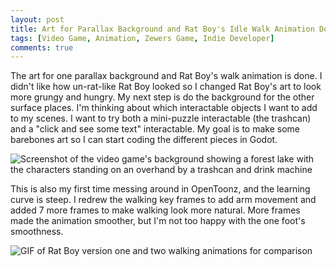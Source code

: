 ```yaml
---
layout: post
title: Art for Parallax Background and Rat Boy's Idle Walk Animation Done
tags: [Video Game, Animation, Zewers Game, Indie Developer]
comments: true
---
```


The art for one parallax background and Rat Boy's walk animation is done. I didn't like how un-rat-like Rat Boy looked so I changed Rat Boy's art to look more grungy and hungry. My next step is do the background for the other surface places. I'm thinking about which interactable objects I want to add to my scenes. I want to try both a mini-puzzle interactable (the trashcan) and a "click and see some text" interactable. My goal is to make some barebones art so I can start coding the different pieces in Godot. 


![Screenshot of the video game's background showing a forest lake with the characters standing on an overhand by a trashcan and drink machine](https://github.com/user-attachments/assets/5d5e2b99-0ee2-4046-9736-72718b1f2945)

This is also my first time messing around in OpenToonz, and the learning curve is steep. I redrew the walking key frames to add arm movement and added 7 more frames to make walking look more natural. More frames made the animation smoother, but I'm not too happy with the one foot's smoothness. 


![GIF of Rat Boy version one and two walking animations for comparison](https://github.com/user-attachments/assets/e454d035-272d-493a-a32f-135701822e21)
